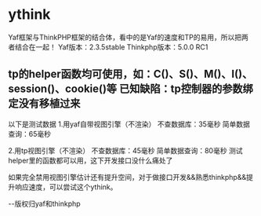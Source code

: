# ythink
Yaf框架与ThinkPHP框架的结合体，看中的是Yaf的速度和TP的易用，所以把两者结合在一起！
Yaf版本：2.3.5stable
Thinkphp版本：5.0.0 RC1



tp的helper函数均可使用，如：C()、S()、M()、I()、session()、cookie()等
已知缺陷：tp控制器的参数绑定没有移植过来
---------------------------------
以下是测试数据
1.用yaf自带视图引擎（不渲染）
不查数据库：35毫秒
简单数据查询：65毫秒

2.用tp视图引擎（不渲染）
不查数据库：45毫秒
简单数据查询：80毫秒
测试helper里的函数都可以用，这下开发接口没什么痛处了

如果完全禁用视图引擎估计还有提升空间，对于做接口开发&&熟悉thinkphp&&提升响应速度，可以尝试这个ythink。

--版权归yaf和thinkphp